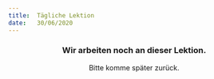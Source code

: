 ```yaml
---
title:  Tägliche Lektion
date:   30/06/2020
---
```


### <center>Wir arbeiten noch an dieser Lektion.</center>
<center>Bitte komme später zurück.</center>